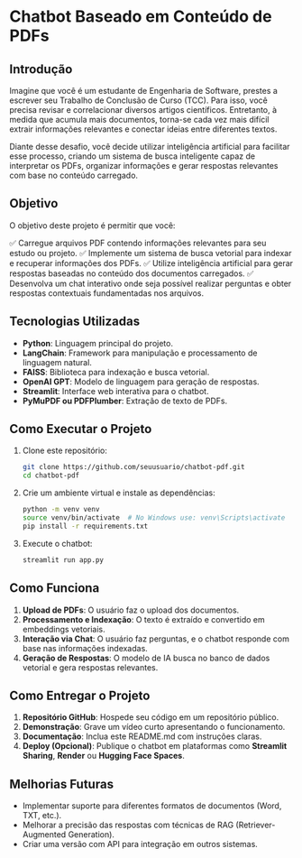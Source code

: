 # Chatbot Baseado em Conteúdo de PDFs

## Introdução

Imagine que você é um estudante de Engenharia de Software, prestes a escrever seu Trabalho de Conclusão de Curso (TCC). Para isso, você precisa revisar e correlacionar diversos artigos científicos. Entretanto, à medida que acumula mais documentos, torna-se cada vez mais difícil extrair informações relevantes e conectar ideias entre diferentes textos.

Diante desse desafio, você decide utilizar inteligência artificial para facilitar esse processo, criando um sistema de busca inteligente capaz de interpretar os PDFs, organizar informações e gerar respostas relevantes com base no conteúdo carregado.

## Objetivo

O objetivo deste projeto é permitir que você:

✅ Carregue arquivos PDF contendo informações relevantes para seu estudo ou projeto.
✅ Implemente um sistema de busca vetorial para indexar e recuperar informações dos PDFs.
✅ Utilize inteligência artificial para gerar respostas baseadas no conteúdo dos documentos carregados.
✅ Desenvolva um chat interativo onde seja possível realizar perguntas e obter respostas contextuais fundamentadas nos arquivos.

## Tecnologias Utilizadas

- **Python**: Linguagem principal do projeto.
- **LangChain**: Framework para manipulação e processamento de linguagem natural.
- **FAISS**: Biblioteca para indexação e busca vetorial.
- **OpenAI GPT**: Modelo de linguagem para geração de respostas.
- **Streamlit**: Interface web interativa para o chatbot.
- **PyMuPDF ou PDFPlumber**: Extração de texto de PDFs.

## Como Executar o Projeto

1. Clone este repositório:
   ```bash
   git clone https://github.com/seuusuario/chatbot-pdf.git
   cd chatbot-pdf
   ```

2. Crie um ambiente virtual e instale as dependências:
   ```bash
   python -m venv venv
   source venv/bin/activate  # No Windows use: venv\Scripts\activate
   pip install -r requirements.txt
   ```

3. Execute o chatbot:
   ```bash
   streamlit run app.py
   ```

## Como Funciona

1. **Upload de PDFs**: O usuário faz o upload dos documentos.
2. **Processamento e Indexação**: O texto é extraído e convertido em embeddings vetoriais.
3. **Interação via Chat**: O usuário faz perguntas, e o chatbot responde com base nas informações indexadas.
4. **Geração de Respostas**: O modelo de IA busca no banco de dados vetorial e gera respostas relevantes.

## Como Entregar o Projeto

1. **Repositório GitHub**: Hospede seu código em um repositório público.
2. **Demonstração**: Grave um vídeo curto apresentando o funcionamento.
3. **Documentação**: Inclua este README.md com instruções claras.
4. **Deploy (Opcional)**: Publique o chatbot em plataformas como **Streamlit Sharing**, **Render** ou **Hugging Face Spaces**.

## Melhorias Futuras

- Implementar suporte para diferentes formatos de documentos (Word, TXT, etc.).
- Melhorar a precisão das respostas com técnicas de RAG (Retriever-Augmented Generation).
- Criar uma versão com API para integração em outros sistemas.
